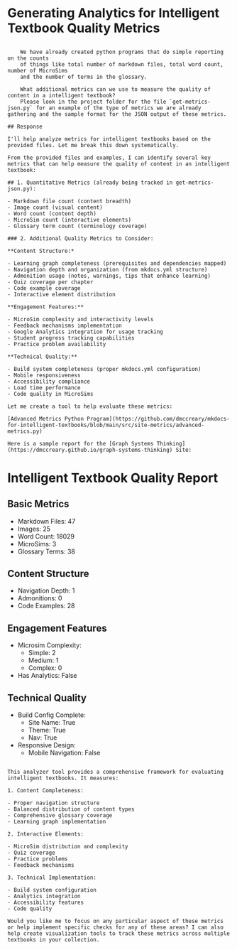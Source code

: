 # Generating Analytics for Intelligent Textbook Quality Metrics

##
```prompt
    We have already created python programs that do simple reporting on the counts
    of things like total number of markdown files, total word count, number of MicroSims
    and the number of terms in the glossary.
    
    What additional metrics can we use to measure the quality of content in a intelligent textbook?
    Please look in the project folder for the file `get-metrics-json.py` for an example of the type of metrics we are already gathering and the sample format for the JSON output of these metrics.

## Response

I'll help analyze metrics for intelligent textbooks based on the provided files. Let me break this down systematically.

From the provided files and examples, I can identify several key metrics that can help measure the quality of content in an intelligent textbook:

## 1. Quantitative Metrics (already being tracked in get-metrics-json.py):

- Markdown file count (content breadth)
- Image count (visual content)
- Word count (content depth)
- MicroSim count (interactive elements)
- Glossary term count (terminology coverage)

### 2. Additional Quality Metrics to Consider:

**Content Structure:*

- Learning graph completeness (prerequisites and dependencies mapped)
- Navigation depth and organization (from mkdocs.yml structure)
- Admonition usage (notes, warnings, tips that enhance learning)
- Quiz coverage per chapter
- Code example coverage
- Interactive element distribution

**Engagement Features:**

- MicroSim complexity and interactivity levels
- Feedback mechanisms implementation
- Google Analytics integration for usage tracking
- Student progress tracking capabilities
- Practice problem availability

**Technical Quality:**

- Build system completeness (proper mkdocs.yml configuration)
- Mobile responsiveness
- Accessibility compliance
- Load time performance
- Code quality in MicroSims

Let me create a tool to help evaluate these metrics:

[Advanced Metrics Python Program](https://github.com/dmccreary/mkdocs-for-intelligent-textbooks/blob/main/src/site-metrics/advanced-metrics.py)

Here is a sample report for the [Graph Systems Thinking](https://dmccreary.github.io/graph-systems-thinking) Site:

```
# Intelligent Textbook Quality Report

## Basic Metrics

- Markdown Files: 47
- Images: 25
- Word Count: 18029
- MicroSims: 3
- Glossary Terms: 38

## Content Structure

- Navigation Depth: 1
- Admonitions: 0
- Code Examples: 28

## Engagement Features

- Microsim Complexity:
  - Simple: 2
  - Medium: 1
  - Complex: 0
- Has Analytics: False

## Technical Quality

- Build Config Complete:
  - Site Name: True
  - Theme: True
  - Nav: True
- Responsive Design:
  - Mobile Navigation: False
```

This analyzer tool provides a comprehensive framework for evaluating intelligent textbooks. It measures:

1. Content Completeness:

- Proper navigation structure
- Balanced distribution of content types
- Comprehensive glossary coverage
- Learning graph implementation

2. Interactive Elements:

- MicroSim distribution and complexity
- Quiz coverage
- Practice problems
- Feedback mechanisms

3. Technical Implementation:

- Build system configuration
- Analytics integration
- Accessibility features
- Code quality

Would you like me to focus on any particular aspect of these metrics or help implement specific checks for any of these areas? I can also help create visualization tools to track these metrics across multiple textbooks in your collection.